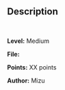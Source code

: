 # 

<br>

## Description



<br>

**Level:** Medium

**File:** 

**Points:** XX points

**Author:** Mizu
